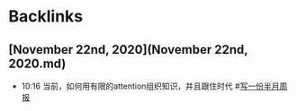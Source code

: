 
# Backlinks
## [November 22nd, 2020](November 22nd, 2020.md)
- 10:16 当前，如何用有限的attention组织知识，并且跟住时代 #[写一份半月周报](写一份半月周报.md)

